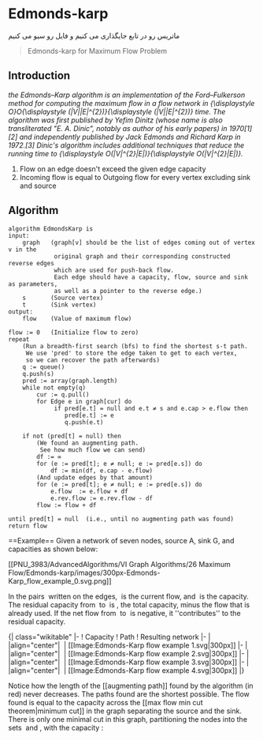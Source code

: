 ﻿# Edmonds-karp

ماتریس رو در تابع جایگذاری می کنیم و فایل رو سیو می کنیم 

> Edmonds-karp for Maximum Flow Problem

## Introduction

*the Edmonds–Karp algorithm is an implementation of the Ford–Fulkerson method for computing the maximum flow in a flow network in {\displaystyle O}O{\displaystyle (|V||E|^{2})}{\displaystyle (|V||E|^{2})} time. The algorithm was first published by Yefim Dinitz (whose name is also transliterated "E. A. Dinic", notably as author of his early papers) in 1970[1][2] and independently published by Jack Edmonds and Richard Karp in 1972.[3] Dinic's algorithm includes additional techniques that reduce the running time to {\displaystyle O(|V|^{2}|E|)}{\displaystyle O(|V|^{2}|E|)}.*

1. Flow on an edge doesn't exceed the given edge capacity
2. Incoming flow is equal to Outgoing flow for every vertex excluding sink and source

## Algorithm

	algorithm EdmondsKarp is
    input:
        graph   (graph[v] should be the list of edges coming out of vertex v in the
                 original graph and their corresponding constructed reverse edges
                 which are used for push-back flow.
                 Each edge should have a capacity, flow, source and sink as parameters,
                 as well as a pointer to the reverse edge.)
        s       (Source vertex)
        t       (Sink vertex)
    output:
        flow    (Value of maximum flow)
    
    flow := 0   (Initialize flow to zero)
    repeat
        (Run a breadth-first search (bfs) to find the shortest s-t path.
         We use 'pred' to store the edge taken to get to each vertex,
         so we can recover the path afterwards)
        q := queue()
        q.push(s)
        pred := array(graph.length)
        while not empty(q)
            cur := q.pull()
            for Edge e in graph[cur] do
                 if pred[e.t] = null and e.t ≠ s and e.cap > e.flow then
                    pred[e.t] := e
                    q.push(e.t)
    
        if not (pred[t] = null) then
            (We found an augmenting path.
             See how much flow we can send) 
            df := ∞
            for (e := pred[t]; e ≠ null; e := pred[e.s]) do
                df := min(df, e.cap - e.flow)
            (And update edges by that amount)
            for (e := pred[t]; e ≠ null; e := pred[e.s]) do
                e.flow  := e.flow + df
                e.rev.flow := e.rev.flow - df
            flow := flow + df
    
    until pred[t] = null  (i.e., until no augmenting path was found)
    return flow



==Example==
Given a network of seven nodes, source A, sink G, and capacities as shown below:

[[PNU_3983/AdvancedAlgorithms/VI Graph Algorithms/26 Maximum Flow/Edmonds-karp/images/300px-Edmonds-Karp_flow_example_0.svg.png]]

In the pairs <math>f/c</math> written on the edges, <math>f</math> is the current flow, and <math>c</math> is the capacity. The residual capacity from <math>u</math> to <math>v</math> is <math>c_f(u,v)=c(u,v)-f(u,v)</math>, the total capacity, minus the flow that is already used. If the net flow from <math>u</math> to <math>v</math> is negative, it ''contributes'' to the residual capacity.

{| class="wikitable"
|-
! Capacity
! Path
! Resulting network
|-
| <math>\begin{align}
  & \min(c_f(A,D),c_f(D,E),c_f(E,G)) \\
= & \min(3-0,2-0,1-0) = \\
= & \min(3,2,1) = 1
\end{align}</math>
|align="center"| <math>A,D,E,G</math>
| [[Image:Edmonds-Karp flow example 1.svg|300px]]</td>
|-
| <math>\begin{align}
  & \min(c_f(A,D),c_f(D,F),c_f(F,G)) \\
= & \min(3-1,6-0,9-0) \\
= & \min(2,6,9) = 2
\end{align}</math>
|align="center"| <math>A,D,F,G</math>
| [[Image:Edmonds-Karp flow example 2.svg|300px]]</td>
|-
| <math>\begin{align}
  & \min(c_f(A,B),c_f(B,C),c_f(C,D),c_f(D,F),c_f(F,G)) \\
= & \min(3-0,4-0,1-0,6-2,9-2) \\
= & \min(3,4,1,4,7) = 1
\end{align}</math>
|align="center"| <math>A,B,C,D,F,G</math>
| [[Image:Edmonds-Karp flow example 3.svg|300px]]</td>
|-
| <math>\begin{align}
  & \min(c_f(A,B),c_f(B,C),c_f(C,E),c_f(E,D),c_f(D,F),c_f(F,G)) \\
= & \min(3-1,4-1,2-0,0-(-1),6-3,9-3) \\
= & \min(2,3,2,1,3,6) = 1
\end{align}</math>
|align="center"| <math>A,B,C,E,D,F,G</math>
| [[Image:Edmonds-Karp flow example 4.svg|300px]]</td>
|}

Notice how the length of the [[augmenting path]] found by the algorithm (in red) never decreases. The paths found are the shortest possible. The flow found is equal to the capacity across the [[max flow min cut theorem|minimum cut]] in the graph separating the source and the sink. There is only one minimal cut in this graph, partitioning the nodes into the sets <math>\{A,B,C,E\}</math> and <math>\{D,F,G\}</math>, with the capacity
:<math>c(A,D)+c(C,D)+c(E,G)=3+1+1=5.\ </math>
